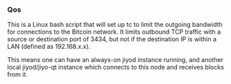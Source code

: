 ### Qos ###

This is a Linux bash script that will set up tc to limit the outgoing bandwidth for connections to the Bitcoin network. It limits outbound TCP traffic with a source or destination port of 3434, but not if the destination IP is within a LAN (defined as 192.168.x.x).

This means one can have an always-on jiyod instance running, and another local jiyod/jiyo-qt instance which connects to this node and receives blocks from it.
